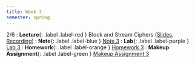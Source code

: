 ```yaml
---
title: Week 3
semester: spring
---
```


2/6
: **Lecture**{: .label .label-red } Block and Stream Ciphers ([Slides](https://docs.google.com/presentation/d/1zfgaNsX76h9tckjHAlK6PCHpr_OV6_RxYPW92RNFHf0/edit?usp=sharing), [Recording](https://drive.google.com/file/d/1BzgS1m_znUtQgqxIGPuRyhupCNEEZGOV/view?usp=share_link))
: **Note**{: .label .label-blue } [Note 3](https://codebreakingatcal.org/assets/notes/note3.pdf)
: **Lab**{: .label .label-purple } [Lab 3](https://datahub.berkeley.edu/hub/user-redirect/git-pull?repo=https%3A%2F%2Fgithub.com%2FCodebreakingAtCal%2FCodebreakingLabs&urlpath=tree%2FCodebreakingLabs%2FLab3%2Flab03.ipynb&branch=master)
: **Homework**{: .label .label-orange } [Homework 3](https://codebreakingatcal.org/assets/homework/hw3.pdf)
: **Makeup Assignment**{: .label .label-green } [Makeup Assignment 3](https://codebreakingatcal.org/assets/makeup/makeup3.pdf)